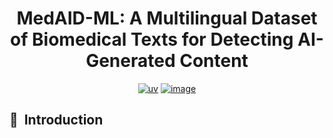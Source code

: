 <div align="center">    
 
# MedAID-ML: A Multilingual Dataset of Biomedical Texts for Detecting AI-Generated Content

[![uv](https://img.shields.io/endpoint?url=https://raw.githubusercontent.com/astral-sh/uv/main/assets/badge/v0.json)](https://github.com/astral-sh/uv)
[![image](https://img.shields.io/pypi/pyversions/uv.svg)](https://pypi.python.org/pypi/uv)

</div>


## 📌&nbsp;&nbsp;Introduction
